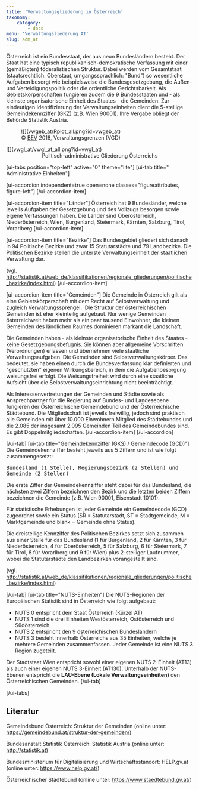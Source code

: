 ```yaml
---
title: 'Verwaltungsgliederung in Österreich'
taxonomy:
    category:
        - docs
menu: 'Verwaltungsliederung AT'
slug: adm_at
---
```

<!-- Farbgebung Österreich "Yellow1": #ffff00-->
<style>
    .figureattributes{
        max-width:600px;
        width: 100%;
        height: auto;
    }

    #vwgeb_at{
    }

    #vwgl_at{

    }

</style>

Österreich ist ein Bundesstaat, der aus neun Bundesländern besteht. Der Staat hat eine typisch republikanisch-demokratische Verfassung mit einer (gemäßigten) föderalistischen Struktur. Dabei werden vom Gesamtstaat (staatsrechtlich: Oberstaat, umgangssprachlich: "Bund") so wesentliche Aufgaben besorgt wie beispielsweise die Bundesgesetzgebung, die Außen- und Verteidigungspolitik oder die ordentliche Gerichtsbarkeit. Als Gebietskörperschaften fungieren zudem die 9 Bundesstaaten und - als kleinste organisatorische Einheit des Staates - die Gemeinden. Zur eindeutigen Identifizierung der Verwaltungseinheiten dient die 5-stellige Gemeindekennziffer (GKZ) (z.B. Wien 90001). Ihre Vergabe obliegt der Behörde Statistik Austria.

<div class="row align-items-center">
   <div class="col-md-6"  style="padding:0px">
   <figure markdown="1" class="image-caption">
  ![](vwgeb_at/Rplot_all.png?id=vwgeb_at)
  <figcaption>© <a href="http://www.bev.gv.at/">BEV</a> 2018, Verwaltungsgrenzen (VGD)</figcaption>
  <figure>
  </div>
  <div class="col-md-6" markdown="1">
  ![](vwgl_at/vwgl_at_all.png?id=vwgl_at)
  </div>

</div>
  <div id="description" align="middle">Politisch-administrative Gliederung Österreichs</div>

  [ui-tabs position="top-left" active="0" theme="lite"]
  [ui-tab title=" Administrative Einheiten"]

  [ui-accordion independent=true open=none classes="figureattributes, figure-left"]
  [/ui-accordion-item]

  [ui-accordion-item title="Länder"]
  Österreich hat 9 Bundesländer, welche jeweils Aufgaben der Gesetzgebung und des Vollzugs besorgen sowie eigene Verfassungen haben. Die Länder sind Oberösterreich, Niederösterreich, Wien,  Burgenland, Steiermark, Kärnten, Salzburg, Tirol, Vorarlberg
  [/ui-accordion-item]

  [ui-accordion-item title="Bezirke"]
  Das Bundesgebiet gliedert sich danach in 94 Politische Bezirke und zwar 15 Statutarstädte und 79 Landbezirke. Die Politischen Bezirke stellen die unterste Verwaltungseinheit der staatlichen Verwaltung dar.

  (vgl. http://statistik.at/web_de/klassifikationen/regionale_gliederungen/politische_bezirke/index.html)
  [/ui-accordion-item]

  [ui-accordion-item title="Gemeinden"]
  Die Gemeinde in Österreich gilt als eine Gebietskörperschaft mit dem Recht auf Selbstverwaltung und zugleich Verwaltungssprengel. 
  Die Struktur der österreichischen Gemeinden ist eher kleinteilig aufgebaut. Nur wenige Gemeinden österreichweit haben mehr als ein paar tausend Einwohner, die kleinen Gemeinden des ländlichen Raumes dominieren markant die Landschaft.

  Die Gemeinden haben - als kleinste organisatorische Einheit des Staates - keine Gesetzgebungsbefugnis. Sie können aber allgemeine Vorschriften (Verordnungen) erlassen und übernehmen viele staatliche Verwaltungsaufgaben. Die Gemeinden sind Selbstverwaltungskörper. Das bedeutet, sie haben einen durch die Bundesverfassung klar definierten und "geschützten" eigenen Wirkungsbereich, in dem die Aufgabenbesorgung weisungsfrei erfolgt. Die Weisungsfreiheit wird durch eine staatliche Aufsicht über die Selbstverwaltungseinrichtung nicht beeinträchtigt.

  Als Interessenvertretungen der Gemeinden und Städte sowie als Ansprechpartner für die Regierung auf Bundes- und Landesebene fungieren der Österreichische Gemeindebund und der Österreichische Städtebund. Die Mitgliedschaft ist jeweils freiwillig, jedoch sind praktisch alle Gemeinden mit über 10.000 Einwohnern Mitglied des Städtebundes und die 2.085 der insgesamt 2.095 Gemeinden Teil des Gemeindebundes sind. Es gibt Doppelmitgliedschaften.
  [/ui-accordion-item]
  [/ui-accordion]



  [/ui-tab]
  [ui-tab title="Gemeindekennziffer (GKS) / Gemeindecode (GCD)"]
Die Gemeindekennziffer besteht jeweils aus 5 Ziffern und ist wie folgt zusammengesetzt:

<pre style="white-space: pre-wrap;">Bundesland&#160;(1 Stelle), Regierungsbezirk&#160;(2 Stellen) und Gemeinde&#160;(2 Stellen)</pre>

Die erste Ziffer der Gemeindekennziffer steht dabei für das Bundesland, die nächsten zwei Ziffern bezeichnen den Bezirk und die letzten beiden Ziffern bezeichnen die Gemeinde (z.B. Wien 90001, Eisenstadt 10101).

Für statistische Erhebungen ist jeder Gemeinde ein Gemeindecode (GCD) zugeordnet sowie ein Status (SR = Statutarstadt, ST = Stadtgemeinde, M = Marktgemeinde und blank = Gemeinde ohne Status).

Die dreistellige Kennziffer des Politischen Bezirkes setzt sich zusammen aus einer Stelle für das Bundesland (1 für Burgenland, 2 für Kärnten, 3 für Niederösterreich, 4 für Oberösterreich, 5 für Salzburg, 6 für Steiermark, 7 für Tirol, 8 für Vorarlberg und 9 für Wien) plus 2-stelliger Laufnummer, wobei die Statutarstädte den Landbezirken vorangestellt sind. 

(vgl. http://statistik.at/web_de/klassifikationen/regionale_gliederungen/politische_bezirke/index.html)


  [/ui-tab]
  [ui-tab title="NUTS-Einheiten"]
  Die NUTS-Regionen der Europäischen Statistik sind in Österreich wie folgt aufgebaut:
  - NUTS 0 entspricht dem Staat Österreich (Kürzel AT)
  - NUTS 1 sind die drei Einheiten Westösterreich, Ostösterreich und Südösterreich
  - NUTS 2 entspricht den 9 österreichischen Bundesländern
  - NUTS 3 besteht innerhalb Österreichs aus 35 Einheiten, welche je mehrere Gemeinden zusammenfassen. Jeder Gemeinde ist eine NUTS 3 Region zugeteilt.

  Der Stadtstaat Wien entspricht sowohl einer eigenen NUTS 2-Einheit (AT13) als auch einer eigenen NUTS 3-Einheit (AT130). Unterhalb der NUTS-Ebenen entspricht die **LAU-Ebene (Lokale Verwaltungseinheiten)** den Österreichischen Gemeinden.
  [/ui-tab]


  [/ui-tabs]

## Literatur

Gemeindebund Österreich: Struktur der Gemeinden (online unter: https://gemeindebund.at/struktur-der-gemeinden/)

Bundesanstalt Statistik Österreich: Statistik Austria (online unter: http://statistik.at)

Bundesministerium für Digitalisierung und Wirtschaftsstandort: HELP.gv.at (online unter: https://www.help.gv.at/)

Österreichischer Städtebund (online unter: https://www.staedtebund.gv.at/)


<script src="adm_at/animate.js"></script>
<!--{assets:js order:10}animate.js{/assets}-->
